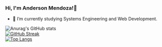 ### Hi, I'm Anderson Mendoza!👋 


- 🌱 I’m currently studying Systems Engineering and Web Development.


![Anurag's GitHub stats](https://github-readme-stats.vercel.app/api?username=andermendz&theme=default&show_icons=true)<br>
[![GitHub Streak](https://streak-stats.demolab.com?user=andermendz&border_radius=15&background=EFEFEFFE)](https://git.io/streak-stats)<br>
[![Top Langs](https://github-readme-stats.vercel.app/api/top-langs/?username=andermendz&layout=compact)](https://github.com/anuraghazra/github-readme-stats)
